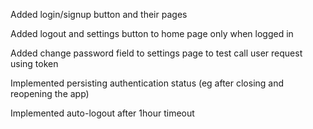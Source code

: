Added login/signup button and their pages

Added logout and settings button to home page only when logged in

Added change password field to settings page to test call user request using token 

Implemented persisting authentication status (eg after closing and reopening the app)

Implemented auto-logout after 1hour timeout
